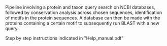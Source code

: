 Pipeline involving a protein and taxon query search on NCBI databases, followed by conservation analysis across chosen sequences, identification of motifs in the protein sequences. A database can then be made with the proteins containing a certain motif to subsequently run BLAST with a new query.

Step by step instructions indicated in "Help_manual.pdf"
